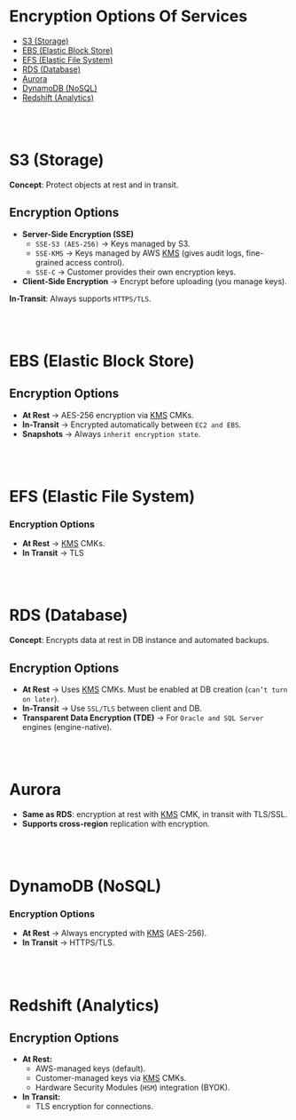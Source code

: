 # Encryption Options Of Services
* [S3 (Storage)](#s3-storage)
* [EBS (Elastic Block Store)](#ebs-elastic-block-store)
* [EFS (Elastic File System)](#efs-elastic-file-system)
* [RDS (Database)](#rds-database)
* [Aurora](#aurora)
* [DynamoDB (NoSQL)](#dynamodb-nosql)
* [Redshift (Analytics)](#redshift-analytics)

<br><br>

# S3 (Storage)
**Concept**: Protect objects at rest and in transit.

## Encryption Options
* **Server-Side Encryption (SSE)**
    * `SSE-S3 (AES-256)` → Keys managed by S3.
    * `SSE-KMS` → Keys managed by AWS [KMS](./Key-Management-Service%20(KMS).md) (gives audit logs, fine-grained access control).
    * `SSE-C` → Customer provides their own encryption keys.
* **Client-Side Encryption** → Encrypt before uploading (you manage keys).

**In-Transit**: Always supports `HTTPS/TLS`.

<br><br>

# EBS (Elastic Block Store)

## Encryption Options
* **At Rest** → AES-256 encryption via [KMS](./Key-Management-Service%20(KMS).md) CMKs.
* **In-Transit** → Encrypted automatically between `EC2 and EBS`.
* **Snapshots** → Always `inherit encryption state`.

<br><br>


# EFS (Elastic File System)
### Encryption Options
* **At Rest** → [KMS](./Networking-Security-Tools.md) CMKs.
* **In Transit** → TLS

<br><br>

# RDS (Database)
**Concept**: Encrypts data at rest in DB instance and automated backups.

## Encryption Options

* **At Rest** → Uses [KMS](./Key-Management-Service%20(KMS).md) CMKs. Must be enabled at DB creation (`can’t turn on later`).
* **In-Transit** → Use `SSL/TLS` between client and DB.
* **Transparent Data Encryption (TDE)** → For `Oracle and SQL Server` engines (engine-native).

<br><br>

# Aurora
* **Same as RDS**: encryption at rest with [KMS](./Key-Management-Service%20(KMS).md) CMK, in transit with TLS/SSL.
* **Supports cross-region** replication with encryption.

<br><br>

# DynamoDB (NoSQL)
### Encryption Options
* **At Rest** → Always encrypted with [KMS](./Networking-Security-Tools.md) (AES-256).
* **In Transit** → HTTPS/TLS.

<br><br>


# Redshift (Analytics)
## Encryption Options
* **At Rest:**
    * AWS-managed keys (default).
    * Customer-managed keys via [KMS](./Key-Management-Service%20(KMS).md) CMKs.
    * Hardware Security Modules (`HSM`) integration (BYOK).
* **In Transit:** 
    * TLS encryption for connections.